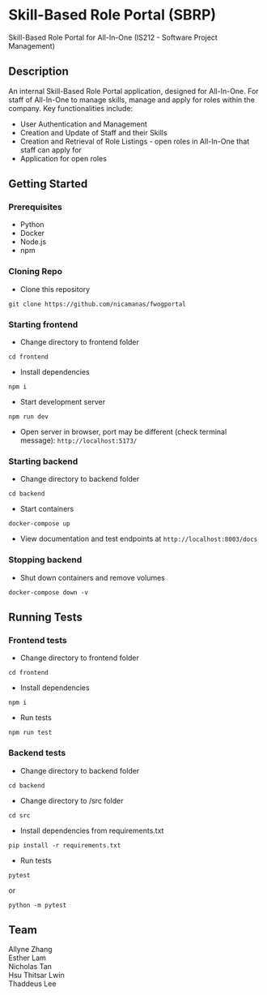 # Skill-Based Role Portal (SBRP)

Skill-Based Role Portal for All-In-One
(IS212 - Software Project Management)

## Description

An internal Skill-Based Role Portal application, designed for All-In-One.
For staff of All-In-One to manage skills, manage and apply for roles within the company.
Key functionalities include:

- User Authentication and Management
- Creation and Update of Staff and their Skills
- Creation and Retrieval of Role Listings - open roles in All-In-One that staff can apply for
- Application for open roles

## Getting Started

### Prerequisites

* Python
* Docker
* Node.js
* npm

### Cloning Repo
* Clone this repository
```
git clone https://github.com/nicamanas/fwogportal
```

### Starting frontend

* Change directory to frontend folder
```
cd frontend
```

* Install dependencies
```
npm i
```

* Start development server
```
npm run dev
```
* Open server in browser, port may be different (check terminal message): ```http://localhost:5173/```

### Starting backend

* Change directory to backend folder
```
cd backend
```

* Start containers
```
docker-compose up 
```

* View documentation and test endpoints at ```http://localhost:8003/docs```

### Stopping backend
* Shut down containers and remove volumes
```
docker-compose down -v
```

## Running Tests
### Frontend tests
* Change directory to frontend folder
```
cd frontend
```
* Install dependencies
```
npm i
```
* Run tests
```
npm run test
```

### Backend tests
* Change directory to backend folder
```
cd backend
```

* Change directory to /src folder
```
cd src
```

* Install dependencies from requirements.txt
```
pip install -r requirements.txt
```

* Run tests
```
pytest
```
or
```
python -m pytest
```

## Team
Allyne Zhang  
Esther Lam  
Nicholas Tan  
Hsu Thitsar Lwin  
Thaddeus Lee
